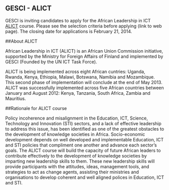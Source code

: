 ## GESCI - ALICT

GESCI is inviting candidates to apply for the African Leadership in ICT [ALICT](http://gesci.org/) course. Please see the selection criteria before applying (link to web page). The closing date for applications is February 21, 2014.

##About ALICT 

African Leadership in ICT (ALICT) is an African Union Commission initiative, supported by the Ministry for Foreign Affairs of Finland and implemented by GESCI (Founded by the UN ICT Task Force).

ALICT is being implemented across eight African cuntries: Uganda, Rwanda, Kenya, Ethiopia, Malawi, Botswana, Namibia and Mozambique. This second phase of implementation will conclude at the end of May 2013. ALICT was successfully implemented across five African countries between January and August 2012: Kenya, Tanzania, South Africa, Zambia and Mauritius.

##Rationale for ALICT course

Policy incoherence and misalignment in the Education, ICT, Science, Technology and Innovation (STI) sectors, and a lack of effective leadership to address this issue, has been identified as one of the greatest obstacles to the development of knowledge societies in Africa. Socio-economic development depends on well developed and implementable Education, ICT and STI policies that compliment one another and advance each sector’s goals. The ALICT course will build the capacity of future African leaders to contribute effectively to the development of knowledge societies by imparting new leadership skills to them. These new leadership skills will provide participants with the attitudes, ideas, management tools, and strategies to act as change agents, assisting their ministries and organisations to develop coherent and well aligned polices in Education, ICT and STI.